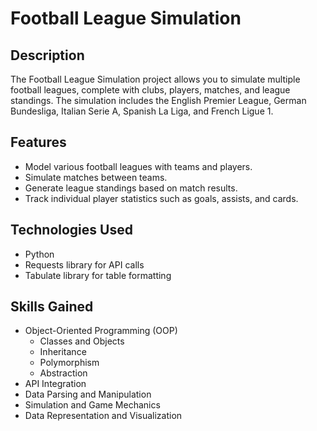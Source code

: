 # Football League Simulation

## Description
The Football League Simulation project allows you to simulate multiple football leagues, complete with clubs, players, matches, and league standings. The simulation includes the English Premier League, German Bundesliga, Italian Serie A, Spanish La Liga, and French Ligue 1. 

## Features
- Model various football leagues with teams and players.
- Simulate matches between teams.
- Generate league standings based on match results.
- Track individual player statistics such as goals, assists, and cards.

## Technologies Used
- Python
- Requests library for API calls
- Tabulate library for table formatting

## Skills Gained
- Object-Oriented Programming (OOP)
  - Classes and Objects
  - Inheritance
  - Polymorphism
  - Abstraction
- API Integration
- Data Parsing and Manipulation
- Simulation and Game Mechanics
- Data Representation and Visualization

